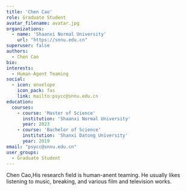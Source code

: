 ```yaml
---
title: 'Chen Cao'
role: Graduate Student
avatar_filename: avatar.jpg
organizations:
  - name: 'Shaanxi Normal University'
    url: "https://snnu.edu.cn"
superuser: false
authors:
  - Chen Cao
bio: 
interests:
  - Human-Agent Teaming
social:
  - icon: envelope
    icon_pack: fas
    link: mailto:psycc@snnu.edu.cn
education:
  courses:
    - course: 'Master of Science'
      institution: 'Shaanxi Normal University'
      year: 2023
    - course: 'Bachelor of Science'
      institution: 'Shanxi Datong University'
      year: 2019
email: "psycc@snnu.edu.cn"
user_groups:
  - Graduate Student
---
```



Chen Cao,His research field is human-anent teaming. He usually likes listening to music, breaking, and various film and television works.

